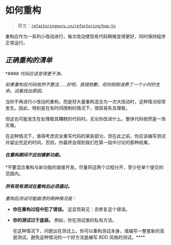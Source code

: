 # 如何重构

> 原文：[`refactoringguru.cn/refactoring/how-to`](https://refactoringguru.cn/refactoring/how-to)

重构应作为一系列小改动进行，每次改动使现有代码稍微变得更好，同时保持程序正常运行。

## *正确重构的清单*

*#### *代码应该变得更干净。*

*如果重构后代码依然不整洁……好吧，我很抱歉，但你刚刚浪费了一个小时的生命。试着找出原因。*

当你不再进行小改动的重构，而是将大量重构混合为一次大改动时，这种情况经常发生。因此，特别是在有时间限制的情况下，很容易失去理智。

但这也可能发生在处理极其糟糕的代码时。无论你改进什么，整体代码依然是一场灾难。

在这种情况下，值得考虑完全重写代码的某些部分。但在此之前，你应该编写测试并留出充足的时间。否则，你最终会得到我们在第一段中讨论的那种结果。

#### *在重构期间不应创建新功能。*

*不要混合重构与新功能的直接开发。尽量将这两个过程分开，至少在单个提交的范围内。

#### *所有现有测试在重构后必须通过。*

*重构后测试可能崩溃的两种情况是：*

+   **你在重构过程中犯了错误。** 这显而易见：去修复这个错误。

+   **你的测试过于底层。** 例如，你在测试类的私有方法。

    在这种情况下，问题出在测试上。你可以重构测试本身，或编写一整套新的高层测试。避免这种情况的一个好方法是编写 BDD 风格的测试。****
